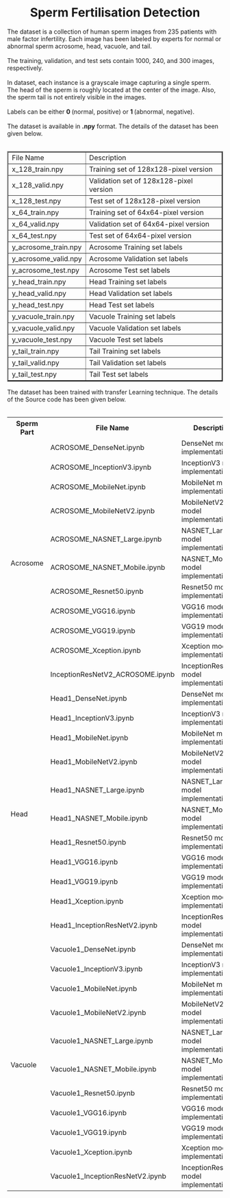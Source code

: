 <h1><center>Sperm Fertilisation Detection</center></h1>
The dataset is a collection of human sperm images from 235 patients with male factor infertility. Each image has been labeled by experts for normal or abnormal sperm acrosome, head, vacuole, and tail.<br><br>
The training, validation, and test sets contain 1000, 240, and 300 images, respectively.<br><br>
In dataset, each instance is a grayscale image capturing a single sperm. The head of the sperm is roughly located at the center of the image. Also, the sperm tail is not entirely visible in the images.<br><br>
Labels can be either <b> 0 </b> (normal, positive) or <b> 1 </b> (abnormal, negative).<br><br>
The dataset is available in <b>.npy</b> format. The details of the dataset has been given below.<br><br>
<center>
<table border="2">
  <tr>
    <td>File Name</td>
    <td>Description</td>
  </tr>
  <tr>
    <td>x_128_train.npy</td>
    <td>Training set of 128x128-pixel version</td>
  </tr>
  <tr>
    <td>x_128_valid.npy</td>
    <td>Validation set of 128x128-pixel version</td>
  </tr>
  <tr>
    <td>x_128_test.npy</td>
    <td>Test set of 128x128-pixel version</td>
  </tr>
  <tr>
    <td>x_64_train.npy</td>
    <td>Training set of 64x64-pixel version</td>
  </tr>
  <tr>
    <td>x_64_valid.npy</td>
    <td>Validation set of 64x64-pixel version</td>
  </tr>
  <tr>
    <td>x_64_test.npy</td>
    <td>Test set of 64x64-pixel version</td>
  </tr>
  <tr>
    <td>y_acrosome_train.npy</td>
    <td>Acrosome Training set labels</td>
  </tr>
  <tr>
    <td>y_acrosome_valid.npy</td>
    <td>Acrosome Validation set labels</td>
  </tr>
  <tr>
    <td>y_acrosome_test.npy</td>
    <td>Acrosome Test set labels</td>
  </tr>
  <tr>
    <td>y_head_train.npy</td>
    <td>Head Training set labels</td>
  </tr>
  <tr>
    <td>y_head_valid.npy</td>
    <td>Head Validation set labels</td>
  </tr>
  <tr>
    <td>y_head_test.npy</td>
    <td>Head Test set labels</td>
  </tr>
  <tr>
    <td>y_vacuole_train.npy</td>
    <td>Vacuole Training set labels</td>
  </tr>
  <tr>
    <td>y_vacuole_valid.npy</td>
    <td>Vacuole Validation set labels</td>
  </tr>
  <tr>
    <td>y_vacuole_test.npy</td>
    <td>Vacuole Test set labels</td>
  </tr>
  <tr>
    <td>y_tail_train.npy</td>
    <td>Tail Training set labels</td>
  </tr>
  <tr>
    <td>y_tail_valid.npy</td>
    <td>Tail Validation set labels</td>
  </tr>
  <tr>
    <td>y_tail_test.npy</td>
    <td>Tail Test set labels</td>
  </tr>
</table>
</center>
The dataset has been trained with transfer Learning technique. The details of the Source code has been given below.<br><br>
<table>
  <tr>
    <th>Sperm Part</th>
    <th>File Name</th>
    <th>Description</th>
  </tr>
  <tr>
    <td rowspan="11">Acrosome</td>
    <td>ACROSOME_DenseNet.ipynb</td>
    <td>DenseNet model implementation</td>
  </tr>
  <tr>
    <td>ACROSOME_InceptionV3.ipynb</td>
    <td>InceptionV3 model implementation</td>
  </tr>
  <tr>
    <td>ACROSOME_MobileNet.ipynb</td>
    <td>MobileNet model implementation</td>
  </tr>
  <tr>
    <td>ACROSOME_MobileNetV2.ipynb</td>
    <td>MobileNetV2 model implementation</td>
  </tr>
  <tr>
    <td>ACROSOME_NASNET_Large.ipynb</td>
    <td>NASNET_Large model implementation</td>
  </tr>
  <tr>
    <td>ACROSOME_NASNET_Mobile.ipynb</td>
    <td>NASNET_Mobile model implementation</td>
  </tr>
  <tr>
    <td>ACROSOME_Resnet50.ipynb</td>
    <td>Resnet50 model implementation</td>
  </tr>
  <tr>
    <td>ACROSOME_VGG16.ipynb</td>
    <td>VGG16 model implementation</td>
  </tr>
  <tr>
    <td>ACROSOME_VGG19.ipynb</td>
    <td>VGG19 model implementation</td>
  </tr>
  <tr>
    <td>ACROSOME_Xception.ipynb</td>
    <td>Xception model implementation</td>
  </tr>
  <tr>
    <td>InceptionResNetV2_ACROSOME.ipynb</td>
    <td>InceptionResNetV2 model implementation</td>
  </tr>
  <tr>
    <td rowspan="11">Head</td>
    <td>Head1_DenseNet.ipynb</td>
    <td>DenseNet model implementation</td>
  </tr>
  <tr>
    <td>Head1_InceptionV3.ipynb</td>
    <td>InceptionV3 model implementation</td>
  </tr>
  <tr>
    <td>Head1_MobileNet.ipynb</td>
    <td>MobileNet model implementation</td>
  </tr>
  <tr>
    <td>Head1_MobileNetV2.ipynb</td>
    <td>MobileNetV2 model implementation</td>
  </tr>
  <tr>
    <td>Head1_NASNET_Large.ipynb</td>
    <td>NASNET_Large model implementation</td>
  </tr>
  <tr>
    <td>Head1_NASNET_Mobile.ipynb</td>
    <td>NASNET_Mobile model implementation</td>
  </tr>
  <tr>
    <td>Head1_Resnet50.ipynb</td>
    <td>Resnet50 model implementation</td>
  </tr>
  <tr>
    <td>Head1_VGG16.ipynb</td>
    <td>VGG16 model implementation</td>
  </tr>
  <tr>
    <td>Head1_VGG19.ipynb</td>
    <td>VGG19 model implementation</td>
  </tr>
  <tr>
    <td>Head1_Xception.ipynb</td>
    <td>Xception model implementation</td>
  </tr>
  <tr>
    <td>Head1_InceptionResNetV2.ipynb</td>
    <td>InceptionResNetV2 model implementation</td>
  </tr>
  <tr>
    <td rowspan="11">Vacuole</td>
    <td>Vacuole1_DenseNet.ipynb</td>
    <td>DenseNet model implementation</td>
  </tr>
  <tr>
    <td>Vacuole1_InceptionV3.ipynb</td>
    <td>InceptionV3 model implementation</td>
  </tr>
  <tr>
    <td>Vacuole1_MobileNet.ipynb</td>
    <td>MobileNet model implementation</td>
  </tr>
  <tr>
    <td>Vacuole1_MobileNetV2.ipynb</td>
    <td>MobileNetV2 model implementation</td>
  </tr>
  <tr>
    <td>Vacuole1_NASNET_Large.ipynb</td>
    <td>NASNET_Large model implementation</td>
  </tr>
  <tr>
    <td>Vacuole1_NASNET_Mobile.ipynb</td>
    <td>NASNET_Mobile model implementation</td>
  </tr>
  <tr>
    <td>Vacuole1_Resnet50.ipynb</td>
    <td>Resnet50 model implementation</td>
  </tr>
  <tr>
    <td>Vacuole1_VGG16.ipynb</td>
    <td>VGG16 model implementation</td>
  </tr>
  <tr>
    <td>Vacuole1_VGG19.ipynb</td>
    <td>VGG19 model implementation</td>
  </tr>
  <tr>
    <td>Vacuole1_Xception.ipynb</td>
    <td>Xception model implementation</td>
  </tr>
  <tr>
    <td>Vacuole1_InceptionResNetV2.ipynb</td>
    <td>InceptionResNetV2 model implementation</td>
  </tr>
</table>
